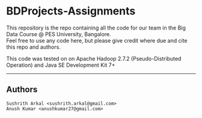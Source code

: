 # BDProjects-Assignments

This repository is the repo containing all the code for our team in the Big Data Course @ PES University, Bangalore.  
Feel free to use any code here, but please give credit where due and cite this repo and authors.

This code was tested on on Apache Hadoop 2.7.2 (Pseudo-Distributed Operation) and Java SE Development Kit 7+  

-----------------------------------------------------------------------------------------------------------------------

## Authors
```
Sushrith Arkal <sushrith.arkal@gmail.com>
Anush Kumar <anushkumar27@gmail.com>
```
